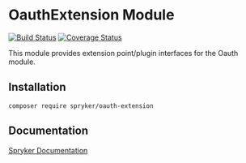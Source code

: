 # OauthExtension Module
[![Build Status](https://travis-ci.org/spryker/oauth-extension.svg)](https://travis-ci.org/spryker/oauth-extension)
[![Coverage Status](https://coveralls.io/repos/github/spryker/oauth-extension/badge.svg)](https://coveralls.io/github/spryker/oauth-extension)

This module provides extension point/plugin interfaces for the Oauth module.

## Installation

```
composer require spryker/oauth-extension
```

## Documentation

[Spryker Documentation](https://academy.spryker.com/developing_with_spryker/module_guide/modules.html)
